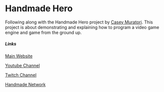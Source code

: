 # Handmade Hero
Following along with the Handmade Hero project by [Casey Muratori](https://twitter.com/cmuratori). This project is about demonstrating and explaining how to program a video game engine and game from the ground up.

##### Links
[Main Website](https://handmadehero.org)

[Youtube Channel](https://www.youtube.com/channel/UCaTznQhurW5AaiYPbhEA-KA)

[Twitch Channel](https://www.twitch.tv/handmade_hero)

[Handmade Network](https://handmade.network/)
